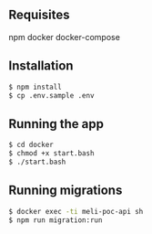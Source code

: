 ## Requisites
npm
docker
docker-compose

## Installation

```bash
$ npm install
$ cp .env.sample .env
```

## Running the app

```bash
$ cd docker
$ chmod +x start.bash
$ ./start.bash
```
## Running migrations

```bash
$ docker exec -ti meli-poc-api sh
$ npm run migration:run
```